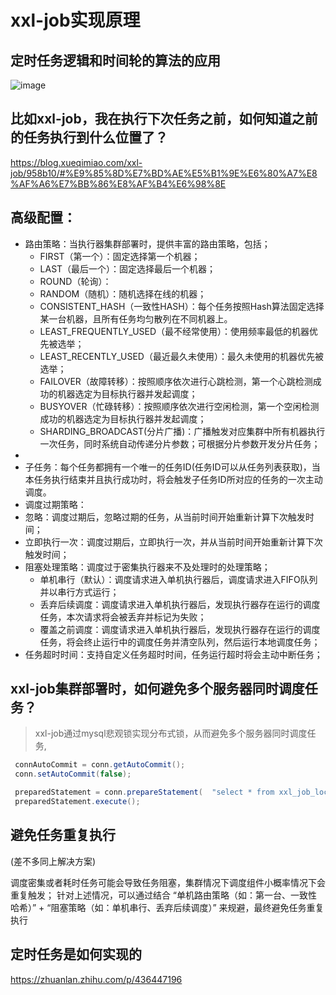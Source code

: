 
# xxl-job实现原理


## 定时任务逻辑和时间轮的算法的应用
![image](https://github.com/hi-mamba/middleware-learning/assets/7867225/4f806ab4-9a49-47f5-928a-ef81958c2835)


## 比如xxl-job，我在执行下次任务之前，如何知道之前的任务执行到什么位置了？

<https://blog.xueqimiao.com/xxl-job/958b10/#%E9%85%8D%E7%BD%AE%E5%B1%9E%E6%80%A7%E8%AF%A6%E7%BB%86%E8%AF%B4%E6%98%8E>
## 高级配置：
- 路由策略：当执行器集群部署时，提供丰富的路由策略，包括；
  - FIRST（第一个）：固定选择第一个机器； 
  - LAST（最后一个）：固定选择最后一个机器；  
  - ROUND（轮询）：
  - RANDOM（随机）：随机选择在线的机器； 
  - CONSISTENT_HASH（一致性HASH）：每个任务按照Hash算法固定选择某一台机器，且所有任务均匀散列在不同机器上。 
  - LEAST_FREQUENTLY_USED（最不经常使用）：使用频率最低的机器优先被选举； 
  - LEAST_RECENTLY_USED（最近最久未使用）：最久未使用的机器优先被选举； 
  - FAILOVER（故障转移）：按照顺序依次进行心跳检测，第一个心跳检测成功的机器选定为目标执行器并发起调度； 
  - BUSYOVER（忙碌转移）：按照顺序依次进行空闲检测，第一个空闲检测成功的机器选定为目标执行器并发起调度； 
  - SHARDING_BROADCAST(分片广播)：广播触发对应集群中所有机器执行一次任务，同时系统自动传递分片参数；可根据分片参数开发分片任务； 
- 
- 子任务：每个任务都拥有一个唯一的任务ID(任务ID可以从任务列表获取)，当本任务执行结束并且执行成功时，将会触发子任务ID所对应的任务的一次主动调度。 
- 调度过期策略：
- 忽略：调度过期后，忽略过期的任务，从当前时间开始重新计算下次触发时间；
- 立即执行一次：调度过期后，立即执行一次，并从当前时间开始重新计算下次触发时间；
- 阻塞处理策略：调度过于密集执行器来不及处理时的处理策略；
  - 单机串行（默认）：调度请求进入单机执行器后，调度请求进入FIFO队列并以串行方式运行；
  - 丢弃后续调度：调度请求进入单机执行器后，发现执行器存在运行的调度任务，本次请求将会被丢弃并标记为失败；
  - 覆盖之前调度：调度请求进入单机执行器后，发现执行器存在运行的调度任务，将会终止运行中的调度任务并清空队列，然后运行本地调度任务；
- 任务超时时间：支持自定义任务超时时间，任务运行超时将会主动中断任务；

## xxl-job集群部署时，如何避免多个服务器同时调度任务？
> xxl-job通过mysql悲观锁实现分布式锁，从而避免多个服务器同时调度任务,
```java
 connAutoCommit = conn.getAutoCommit();
 conn.setAutoCommit(false);

 preparedStatement = conn.prepareStatement(  "select * from xxl_job_lock where lock_name = 'schedule_lock' for update" );
 preparedStatement.execute();
```

 ## 避免任务重复执行
(差不多同上解决方案)

调度密集或者耗时任务可能会导致任务阻塞，集群情况下调度组件小概率情况下会重复触发；
针对上述情况，可以通过结合 “单机路由策略（如：第一台、一致性哈希）” + “阻塞策略（如：单机串行、丢弃后续调度）” 来规避，最终避免任务重复执行


## 定时任务是如何实现的
<https://zhuanlan.zhihu.com/p/436447196>



